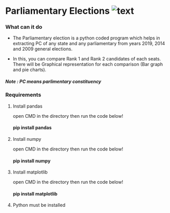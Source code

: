 # Parliamentary Elections         ![text](https://www.python.org/static/community_logos/python-powered-w-200x80.png)


### What can it do
* The Parliamentary election is a python coded program which helps in extracting PC of any state and any parliamentary from years 2019, 2014 and 2009 
general elections.

* In this, you can compare Rank 1 and Rank 2 candidates of each seats. There will be Graphical representation for each comparison (Bar graph and pie charts).

##### Note : PC means parlimentary constituency

### Requirements ###
1. Install pandas

      open CMD in the directory then run the code below!
      ####           pip install pandas

2. Install numpy

      open CMD in the directory then run the code below!

      #### pip install numpy
      
      
3. Install matplotlib

      open CMD in the directory then run the code below!

      #### pip install matplotlib
  
 4. Python must be installed
 
